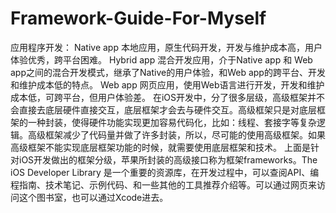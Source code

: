 # Framework-Guide-For-Myself
应用程序开发：  Native app 本地应用，原生代码开发，开发与维护成本高，用户体验优秀，跨平台困难。  Hybrid app 混合开发应用，介于Native app 和 Web app之间的混合开发模式，继承了Native的用户体验，和Web app的跨平台、开发和维护成本低的特点。  Web app 网页应用，使用Web语言进行开发，开发和维护成本低，可跨平台，但用户体验差。  在iOS开发中，分了很多层级，高级框架并不会直接去底层硬件直接交互，底层框架才会去与硬件交互。高级框架只是对底层框架的一种封装，使得硬件功能实现更加容易代码化，比如：线程、套接字等复杂逻辑。高级框架减少了代码量并做了许多封装，所以，尽可能的使用高级框架。如果高级框架不能实现底层框架功能的时候，就需要使用底层框架和技术。  上面是针对iOS开发做出的框架分级，苹果所封装的高级接口称为框架frameworks。The iOS Developer Library 是一个重要的资源库，在开发过程中，可以查阅API、编程指南、技术笔记、示例代码、和一些其他的工具推荐介绍等。可以通过网页来访问这个图书室，也可以通过Xcode进去。
